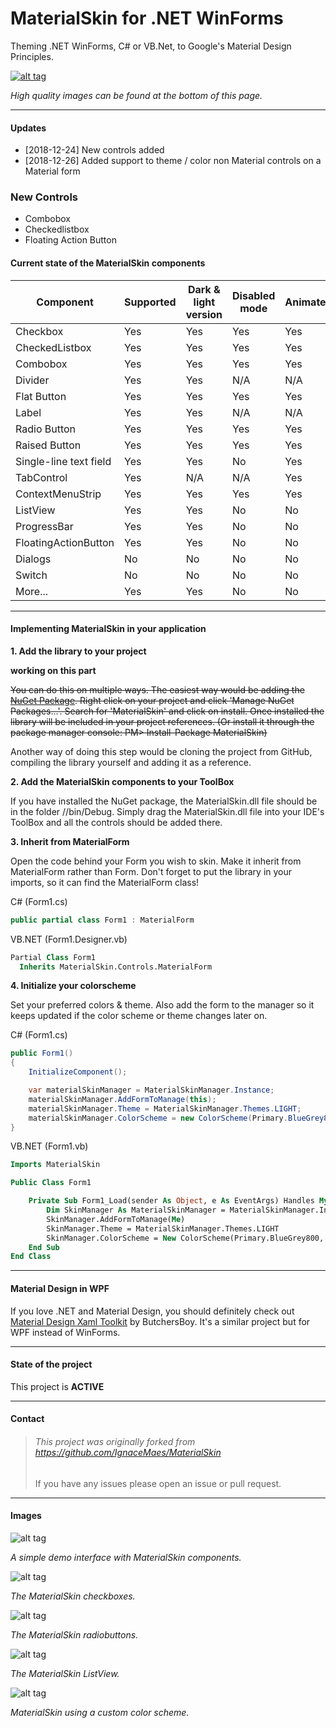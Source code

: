 MaterialSkin for .NET WinForms
=====================

Theming .NET WinForms, C# or VB.Net, to Google's Material Design Principles.

<a href="https://www.youtube.com/watch?v=A8osVM_SXlg" target="_blank">![alt tag](http://i.imgur.com/JAttoOo.png)</a>

*High quality images can be found at the bottom of this page.*

---
#### Updates
* [2018-12-24] New controls added 
* [2018-12-26] Added support to theme / color non Material controls on a Material form

### New Controls
* Combobox
* Checkedlistbox 
* Floating Action Button


#### Current state of the MaterialSkin components
Component | Supported | Dark & light version | Disabled mode | Animated
--- | --- | --- | --- | ---
Checkbox | Yes | Yes | Yes | Yes 
CheckedListbox | Yes | Yes | Yes | Yes 
Combobox | Yes | Yes | Yes | Yes 
Divider | Yes | Yes | N/A | N/A 
Flat Button | Yes | Yes | Yes | Yes 
Label | Yes | Yes | N/A | N/A
Radio Button | Yes | Yes | Yes | Yes
Raised Button | Yes | Yes | Yes | Yes 
Single-line text field | Yes | Yes | No | Yes
TabControl | Yes | N/A | N/A | Yes
ContextMenuStrip | Yes | Yes | Yes | Yes
ListView | Yes | Yes | No | No
ProgressBar | Yes | Yes | No | No 
FloatingActionButton | Yes | Yes | No | No
Dialogs | No | No | No | No
Switch | No | No | No | No
More... | Yes | Yes | No | No

---

#### Implementing MaterialSkin in your application

**1. Add the library to your project**

**working on this part**

  ~~You can do this on multiple ways. The easiest way would be adding the [NuGet Package](https://www.nuget.org/packages/MaterialSkin/). Right click on your project and click 'Manage NuGet Packages...'. Search for 'MaterialSkin' and click on install. Once installed the library will be included in your project references. (Or install it through the package manager console: PM> Install-Package MaterialSkin)~~

Another way of doing this step would be cloning the project from GitHub, compiling the library yourself and adding it as a reference.
  
**2. Add the MaterialSkin components to your ToolBox**

  If you have installed the NuGet package, the MaterialSkin.dll file should be in the folder //bin/Debug. Simply drag the MaterialSkin.dll file into your IDE's ToolBox and all the controls should be added there.
  
**3. Inherit from MaterialForm**

  Open the code behind your Form you wish to skin. Make it inherit from MaterialForm rather than Form. Don't forget to put the library in your imports, so it can find the MaterialForm class!
  
  C# (Form1.cs)
  ```cs
  public partial class Form1 : MaterialForm
  ```
  
  VB.NET (Form1.Designer.vb)
  ```vb
  Partial Class Form1
    Inherits MaterialSkin.Controls.MaterialForm
  ```
  
**4. Initialize your colorscheme**

  Set your preferred colors & theme. Also add the form to the manager so it keeps updated if the color scheme or theme changes later on.

C# (Form1.cs)
  ```cs
  public Form1()
  {
      InitializeComponent();

      var materialSkinManager = MaterialSkinManager.Instance;
      materialSkinManager.AddFormToManage(this);
      materialSkinManager.Theme = MaterialSkinManager.Themes.LIGHT;
      materialSkinManager.ColorScheme = new ColorScheme(Primary.BlueGrey800, Primary.BlueGrey900, Primary.BlueGrey500, Accent.LightBlue200, TextShade.WHITE);
  }
  ```

VB.NET (Form1.vb)
```vb
Imports MaterialSkin

Public Class Form1

    Private Sub Form1_Load(sender As Object, e As EventArgs) Handles MyBase.Load
        Dim SkinManager As MaterialSkinManager = MaterialSkinManager.Instance
        SkinManager.AddFormToManage(Me)
        SkinManager.Theme = MaterialSkinManager.Themes.LIGHT
        SkinManager.ColorScheme = New ColorScheme(Primary.BlueGrey800, Primary.BlueGrey900, Primary.BlueGrey500, Accent.LightBlue200, TextShade.WHITE)
    End Sub
End Class
```

---

#### Material Design in WPF

If you love .NET and Material Design, you should definitely check out [Material Design Xaml Toolkit](https://github.com/ButchersBoy/MaterialDesignInXamlToolkit) by ButchersBoy. It's a similar project but for WPF instead of WinForms.

---


#### State of the project

This project is **ACTIVE**

---

#### Contact

>###### This project was originally forked from https://github.com/IgnaceMaes/MaterialSkin
> If you have any issues please open an issue or pull request. 

---

#### Images

![alt tag](http://i.imgur.com/Ub0N9Xf.png)

*A simple demo interface with MaterialSkin components.*

![alt tag](http://i.imgur.com/eIAtRkc.png)

*The MaterialSkin checkboxes.*

![alt tag](http://i.imgur.com/sAPyvdH.png)

*The MaterialSkin radiobuttons.*

![alt tag](http://i.imgur.com/3Zpuv6x.png)

*The MaterialSkin ListView.*

![alt tag](http://i.imgur.com/07MrJZQ.png)

*MaterialSkin using a custom color scheme.*

